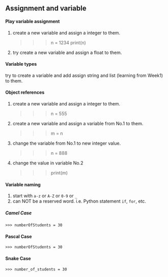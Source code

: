 ## Assignment and variable

#### Play variable assignment

1. create a new variable and assign a integer to them.

    >>> n = 1234
    >>> print(n)

2. try create a new variable and assign a float to them.


#### Variable types

try to create a variable and add assign string and list (learning from Week1) to them.

#### Object references

1. create a new variable and assign a integer to them.

    >>> n = 555

2. create a new variable and assign a variable from No.1 to them.

    >>> m = n

3. change the variable from No.1 to new integer value.

    >>> n = 888

4. change the value in variable No.2

    >>> print(m)


#### Variable naming

1. start with `a-z` or `A-Z` or `0-9` or `_`
2. can NOT be a reserved word. i.e. Python statement `if`, `for`, etc.

##### Camel Case

    >>> numberOfStudents = 30

#### Pascal Case

    >>> numberOfStudents = 30

#### Snake Case

    >>> number_of_students = 30